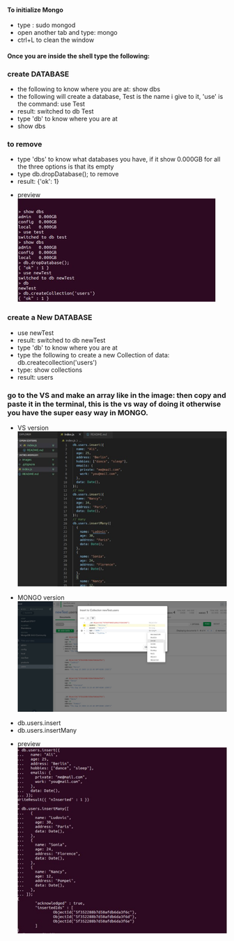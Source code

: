 #### To initialize Mongo

<ul>

<li>type : sudo mongod</li>
<li>open another tab and type: mongo</li>
<li>ctrl+L  to clean the window</li>

</ul>

#### Once you are inside the shell type the following:

### create DATABASE

<ul>
<li>the following to know where you are at:   show dbs</li>
<li>the following will create a database, Test is the name i give to it, 'use' is the command: use Test</li>
<li>result: switched to db Test</li>
<li>type 'db' to know where you are at</li>
<li>show dbs</li>
</ul>

### to remove

<ul>
<li>type 'dbs' to know what databases you have, if it show 0.000GB for all the three options is that its empty</li>
<li>type db.dropDatabase();    to remove</li>
<li>result: {'ok': 1}</li>
</ul>

- preview
  ![image2](./images/img-exp1.jpg)

### create a New DATABASE

<ul>
<li>use newTest</li>
<li>result: switched to db newTest</li>
<li>type 'db' to know where you are at</li>
<li>type the following to create a new Collection of data:  db.createcollection('users')</li>
<li>type: show collections </li>
<li>result:  users</li>

</ul>

### go to the VS and make an array like in the image: then copy and paste it in the terminal, this is the vs way of doing it otherwise you have the super easy way in MONGO.

- VS version
  ![image1](./images/imageZero.jpg)

* MONGO version
  ![image2](./images/imageTwo.jpg)

<ul>

<li>db.users.insert</li>
<li>db.users.insertMany</li>

</ul>

- preview
  ![image2](./images/img-exp2.jpg)
